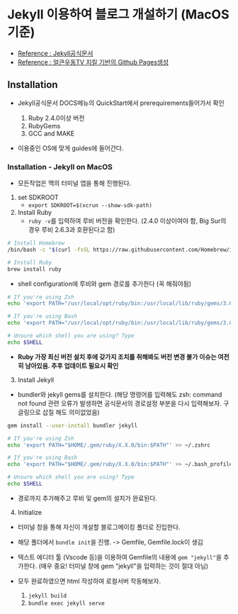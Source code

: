 # Jekyll 이용하여 블로그 개설하기 (MacOS 기준)

- [Reference : Jekyll공식문서](https://jekyllrb.com/)
- [Reference : 얼큰우동TV 지킬 기반의 Github Pages생성](https://www.youtube.com/channel/UCp-MztINXTRVkRGCnqnYNlQ)

## Installation

- Jekyll공식문서 DOCS메뉴의 QuickStart에서 prerequirements들어가서 확인

  1. Ruby 2.4.0이상 버전
  2. RubyGems
  3. GCC and MAKE

- 이용중인 OS에 맞게 guides에 들어간다.

### Installation - Jekyll on MacOS

- 모든작업은 맥의 터미널 앱을 통해 진행된다.

1. set SDKROOT
   - `export SDKROOT=$(xcrun --show-sdk-path)`
2. Install Ruby
   - `ruby -v`를 입력하여 루비 버전을 확인한다. (2.4.0 이상이여야 함, Big Sur의 경우 루비 2.6.3과 호환된다고 함)

```zsh
# Install Homebrew
/bin/bash -c "$(curl -fsSL https://raw.githubusercontent.com/Homebrew/install/HEAD/install.sh)"

# Install Ruby
brew install ruby
```

- shell configuration에 루비와 gem 경로를 추가한다 (꼭 해줘야됨)

```zsh
# If you're using Zsh
echo 'export PATH="/usr/local/opt/ruby/bin:/usr/local/lib/ruby/gems/3.0.0/bin:$PATH"' >> ~/.zshrc

# If you're using Bash
echo 'export PATH="/usr/local/opt/ruby/bin:/usr/local/lib/ruby/gems/3.0.0/bin:$PATH"' >> ~/.bash_profile

# Unsure which shell you are using? Type
echo $SHELL
```

- **Ruby 가장 최신 버전 설치 후에 갖가지 조치를 취해봐도 버전 변경 불가 이슈는 여전히 남아있음. 추후 업데이트 필요시 확인**

3. Install Jekyll

- bundler와 jekyll gems를 설치한다. (해당 명령어를 입력해도 zsh: command not found 관련 오류가 발생하면 공식문서의 경로설정 부분을 다시 입력해보자. 구글링으로 삽질 해도 의미없었음)

```zsh
gem install --user-install bundler jekyll
```

```zsh
# If you're using Zsh
echo 'export PATH="$HOME/.gem/ruby/X.X.0/bin:$PATH"' >> ~/.zshrc

# If you're using Bash
echo 'export PATH="$HOME/.gem/ruby/X.X.0/bin:$PATH"' >> ~/.bash_profile

# Unsure which shell you are using? Type
echo $SHELL
```

- 경로까지 추가해주고 루비 및 gem의 설치가 완료된다.

4. Initialize

- 터미널 창을 통해 자신이 개설할 블로그메이킹 폴더로 진입한다.
- 해당 폴더에서 `bundle init`을 진행. -> Gemfile, Gemfile.lock이 생김

- 텍스트 에디터 툴 (Vscode 등)을 이용하여 Gemfile의 내용에 `gem "jekyll"`을 추가한다. (매우 중요! 터미널 창에 gem "jekyll"을 입력하는 것이 절대 아님)

- 모두 완료하였으면 html 작성하여 로컬서버 작동해보자.
  1. `jekyll build`
  2. `bundle exec jekyll serve`
